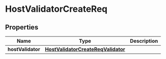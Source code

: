 # HostValidatorCreateReq

## Properties
Name | Type | Description | Notes
------------ | ------------- | ------------- | -------------
**hostValidator** | [**HostValidatorCreateReqValidator**](HostValidatorCreateReqValidator.md) |  |  [optional]

